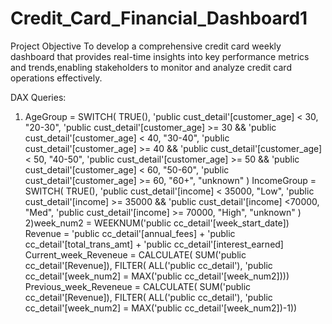 # Credit_Card_Financial_Dashboard1
Project Objective
To develop a comprehensive credit card weekly dashboard that provides real-time insights into key performance metrics and trends,enabling stakeholders to monitor and analyze credit card operations effectively.

DAX Queries:
1) AgeGroup = SWITCH(
 TRUE(),
 'public cust_detail'[customer_age] < 30, "20-30",
 'public cust_detail'[customer_age] >= 30 && 'public cust_detail'[customer_age] < 40, "30-40",
 'public cust_detail'[customer_age] >= 40 && 'public cust_detail'[customer_age] < 50, "40-50",
 'public cust_detail'[customer_age] >= 50 && 'public cust_detail'[customer_age] < 60, "50-60",
 'public cust_detail'[customer_age] >= 60, "60+",
 "unknown"
 )
IncomeGroup = SWITCH(
 TRUE(),
 'public cust_detail'[income] < 35000, "Low",
 'public cust_detail'[income] >= 35000 && 'public cust_detail'[income] <70000, "Med",
 'public cust_detail'[income] >= 70000, "High",
 "unknown"
)
2)week_num2 = WEEKNUM('public cc_detail'[week_start_date])
Revenue = 'public cc_detail'[annual_fees] + 'public cc_detail'[total_trans_amt] + 'public cc_detail'[interest_earned]
Current_week_Reveneue = CALCULATE(
 SUM('public cc_detail'[Revenue]),
 FILTER(
 ALL('public cc_detail'),
 'public cc_detail'[week_num2] = MAX('public cc_detail'[week_num2])))
Previous_week_Reveneue = CALCULATE(
 SUM('public cc_detail'[Revenue]),
 FILTER(
 ALL('public cc_detail'),
 'public cc_detail'[week_num2] = MAX('public cc_detail'[week_num2])-1))


